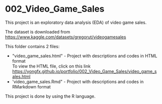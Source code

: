 # 002_Video_Game_Sales

This project is an exploratory data analysis (EDA) of video game sales.

The dataset is downloaded from <https://www.kaggle.com/datasets/gregorut/videogamesales>

This folder contains 2 files:

- "video_game_sales.html" - Project with descriptions and codes in HTML format\
To view the HTML file, click on this link <https://yongfx.github.io/portfolio/002_Video_Game_Sales/video_game_sales.html>
- 'video_game_sales.Rmd" - Project with descriptions and codes in RMarkdown format

This project is done by using the R language.
